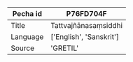 |Pecha id | P76FD704F
| --- | --- 
|Title | Tattvajñānasaṃsiddhi 
|Language | ['English', 'Sanskrit']
|Source | 'GRETIL'
